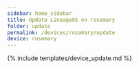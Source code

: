 ```yaml
---
sidebar: home_sidebar
title: Update LineageOS on rosemary
folder: update
permalink: /devices/rosemary/update
device: rosemary
---
```

{% include templates/device_update.md %}
